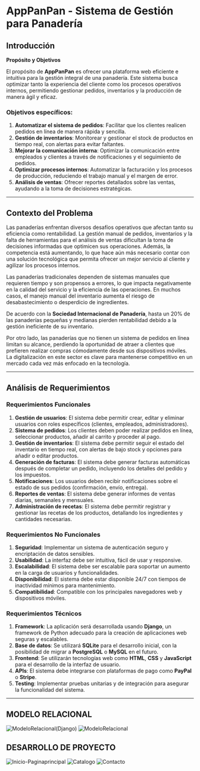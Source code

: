 # AppPanPan - Sistema de Gestión para Panadería

## Introducción

**Propósito y Objetivos**

El propósito de **AppPanPan** es ofrecer una plataforma web eficiente e intuitiva para la gestión integral de una panadería. Este sistema busca optimizar tanto la experiencia del cliente como los procesos operativos internos, permitiendo gestionar pedidos, inventarios y la producción de manera ágil y eficaz.

### Objetivos específicos:
1. **Automatizar el sistema de pedidos**: Facilitar que los clientes realicen pedidos en línea de manera rápida y sencilla.
2. **Gestión de inventarios**: Monitorear y gestionar el stock de productos en tiempo real, con alertas para evitar faltantes.
3. **Mejorar la comunicación interna**: Optimizar la comunicación entre empleados y clientes a través de notificaciones y el seguimiento de pedidos.
4. **Optimizar procesos internos**: Automatizar la facturación y los procesos de producción, reduciendo el trabajo manual y el margen de error.
5. **Análisis de ventas**: Ofrecer reportes detallados sobre las ventas, ayudando a la toma de decisiones estratégicas.

---

## Contexto del Problema

Las panaderías enfrentan diversos desafíos operativos que afectan tanto su eficiencia como rentabilidad. La gestión manual de pedidos, inventarios y la falta de herramientas para el análisis de ventas dificultan la toma de decisiones informadas que optimicen sus operaciones. Además, la competencia está aumentando, lo que hace aún más necesario contar con una solución tecnológica que permita ofrecer un mejor servicio al cliente y agilizar los procesos internos.

Las panaderías tradicionales dependen de sistemas manuales que requieren tiempo y son propensos a errores, lo que impacta negativamente en la calidad del servicio y la eficiencia de las operaciones. En muchos casos, el manejo manual del inventario aumenta el riesgo de desabastecimiento o desperdicio de ingredientes.

De acuerdo con la **Sociedad Internacional de Panadería**, hasta un 20% de las panaderías pequeñas y medianas pierden rentabilidad debido a la gestión ineficiente de su inventario.

Por otro lado, las panaderías que no tienen un sistema de pedidos en línea limitan su alcance, perdiendo la oportunidad de atraer a clientes que prefieren realizar compras cómodamente desde sus dispositivos móviles. La digitalización en este sector es clave para mantenerse competitivo en un mercado cada vez más enfocado en la tecnología.

---

## Análisis de Requerimientos

### Requerimientos Funcionales

1. **Gestión de usuarios**: El sistema debe permitir crear, editar y eliminar usuarios con roles específicos (clientes, empleados, administradores).
2. **Sistema de pedidos**: Los clientes deben poder realizar pedidos en línea, seleccionar productos, añadir al carrito y proceder al pago.
3. **Gestión de inventarios**: El sistema debe permitir seguir el estado del inventario en tiempo real, con alertas de bajo stock y opciones para añadir o editar productos.
4. **Generación de facturas**: El sistema debe generar facturas automáticas después de completar un pedido, incluyendo los detalles del pedido y los impuestos.
5. **Notificaciones**: Los usuarios deben recibir notificaciones sobre el estado de sus pedidos (confirmación, envío, entrega).
6. **Reportes de ventas**: El sistema debe generar informes de ventas diarias, semanales y mensuales.
7. **Administración de recetas**: El sistema debe permitir registrar y gestionar las recetas de los productos, detallando los ingredientes y cantidades necesarias.

### Requerimientos No Funcionales

1. **Seguridad**: Implementar un sistema de autenticación seguro y encriptación de datos sensibles.
2. **Usabilidad**: La interfaz debe ser intuitiva, fácil de usar y responsive.
3. **Escalabilidad**: El sistema debe ser escalable para soportar un aumento en la carga de usuarios y funcionalidades.
4. **Disponibilidad**: El sistema debe estar disponible 24/7 con tiempos de inactividad mínimos para mantenimiento.
5. **Compatibilidad**: Compatible con los principales navegadores web y dispositivos móviles.

### Requerimientos Técnicos

1. **Framework**: La aplicación será desarrollada usando **Django**, un framework de Python adecuado para la creación de aplicaciones web seguras y escalables.
2. **Base de datos**: Se utilizará **SQLite** para el desarrollo inicial, con la posibilidad de migrar a **PostgreSQL** o **MySQL** en el futuro.
3. **Frontend**: Se utilizarán tecnologías web como **HTML**, **CSS** y **JavaScript** para el desarrollo de la interfaz de usuario.
4. **APIs**: El sistema debe integrarse con plataformas de pago como **PayPal** o **Stripe**.
5. **Testing**: Implementar pruebas unitarias y de integración para asegurar la funcionalidad del sistema.

---



## MODELO RELACIONAL
![ModeloRelacional(Django)](https://github.com/user-attachments/assets/d9db8b85-996a-4a24-9b68-204a71fa35eb)
![ModeloRelacional](https://github.com/user-attachments/assets/38e2afe2-de81-469a-ae9a-4a4797cdd26e)


## DESARROLLO DE PROYECTO
![Inicio-Paginaprincipal](https://github.com/user-attachments/assets/702db12e-d728-4fb5-9e80-b61c5c0d2709)
![Catalogo](https://github.com/user-attachments/assets/0e5ca4ba-5be8-4ce9-a3a8-4afd2869016e)
![Contacto](https://github.com/user-attachments/assets/c6b31361-40f5-425e-82da-d76ce7324c35)














